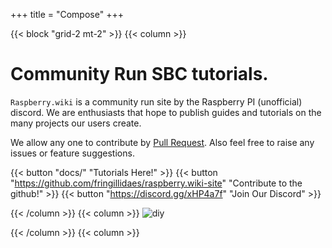 +++
title = "Compose"
+++

{{< block "grid-2 mt-2" >}}
{{< column >}}

# Community Run SBC tutorials.

`Raspberry.wiki` is a community run site by the Raspberry PI (unofficial) discord. We are enthusiasts that hope to publish guides and tutorials on the many projects our users create. 

We allow any one to contribute by [Pull Request](https://github.com/fringillidaes/raspberry.wiki-site/pulls). Also feel free to raise any issues or feature suggestions.

{{< button "docs/" "Tutorials Here!" >}} {{< button "https://github.com/fringillidaes/raspberry.wiki-site" "Contribute to the github!" >}} {{< button "https://discord.gg/xHP4a7f" "Join Our Discord" >}}

{{< /column >}}
{{< column >}}
![diy](/images/discord.png)

{{< /column >}}
{{< column >}}